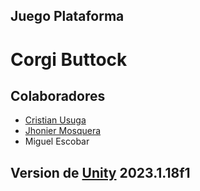 ## Juego Plataforma

# Corgi Buttock


## Colaboradores  
  - [Cristian Usuga](https://github.com/Cristian171)
  - [Jhonier Mosquera](https://github.com/quertuy)
  - Miguel Escobar

## Version de [Unity](https://unity.com/pages/unity-pro-buy-now?utm_source=google&utm_medium=cpc&utm_campaign=cc_dd_upr_amer_amer-t2_en_pu_sem-gg_acq_br-pr_2023-01_brand-at2_cc3022_ev-br_id:71700000105927803&utm_content=cc_dd_upr_amer_pu_sem_gg_ev-br_pros_x_npd_cpc_kw_sd_all_x_x_brand_id:58700008262791741&utm_term=unity&&&&&gad_source=1&gclid=EAIaIQobChMIpc745aWchAMVu6FaBR1btAdREAAYASAAEgLZmPD_BwE&gclsrc=aw.ds) 2023.1.18f1
